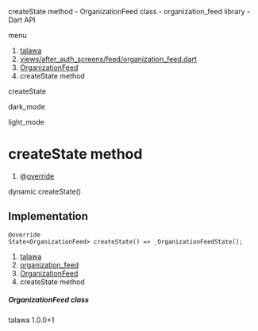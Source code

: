 




createState method - OrganizationFeed class - organization\_feed library - Dart API







menu

1. [talawa](../../index.html)
2. [views/after\_auth\_screens/feed/organization\_feed.dart](../../file-___home_harshil_Desktop_open-source_palisadoes_talawa_lib_views_after_auth_screens_feed_organization_feed/)
3. [OrganizationFeed](../../file-___home_harshil_Desktop_open-source_palisadoes_talawa_lib_views_after_auth_screens_feed_organization_feed/OrganizationFeed-class.html)
4. createState method

createState


dark\_mode

light\_mode




# createState method


1. @[override](https://api.flutter.dev/flutter/dart-core/override-constant.html)

dynamic
createState()

## Implementation

```
@override
State<OrganizationFeed> createState() => _OrganizationFeedState();
```

 


1. [talawa](../../index.html)
2. [organization\_feed](../../file-___home_harshil_Desktop_open-source_palisadoes_talawa_lib_views_after_auth_screens_feed_organization_feed/)
3. [OrganizationFeed](../../file-___home_harshil_Desktop_open-source_palisadoes_talawa_lib_views_after_auth_screens_feed_organization_feed/OrganizationFeed-class.html)
4. createState method

##### OrganizationFeed class





talawa
1.0.0+1






